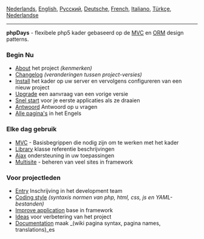 <a href='Hidden comment: revision: 1'></a>

[Nederlands](Nl.md), [English](En.md), [Русский](Ru.md), [Deutsche](De.md), [French](Fr.md), [Italiano](It.md), [Türkçe](Tr.md), [Nederlandse](Nl.md)


---


**phpDays** -  flexibele php5 kader gebaseerd op de [MVC](NlMvc.md) en [ORM](NlLibDaysDbTable.md) design patterns.

### Begin Nu ###

  * [About](NlAbout.md) het project _(kenmerken)_
  * [Changelog](NlChangelog.md) _(veranderingen tussen project-versies)_
  * [Install](NlInstall.md) het kader op uw server en vervolgens configureren van een nieuw project
  * [Upgrade](NlUpgrade.md) een aanvraag van een vorige versie
  * [Snel start](NlStart.md) voor je eerste applicaties als ze draaien
  * [Antwoord](NlAnswers.md) Antwoord op u vragen
  * [Alle pagina's](http://code.google.com/p/phpdays/w/list?q=label:Lang-En) in het Engels

### Elke dag gebruik ###

  * [MVC](NlMvc.md) - Basisbegrippen die nodig zijn om te werken met het kader
  * [Library](NlLib.md) klasse referentie beschrijvingen
  * [Ajax](NlAjax.md) ondersteuning in uw toepassingen
  * [Multisite](NlMultisite.md) - beheren van veel sites in framework

### Voor projectleden ###

  * [Entry](NlCoding.md) Inschrijving in het development team
  * [Coding style](NlCodingStyle.md) _(syntaxis normen van php, html, css, js en YAML-bestanden)_
  * [Improve application](NlCodingApp.md) base in framework
  * [Ideas](NlIdea.md) voor verbetering van het project
  * [Documentation](NlDoc.md) maak _(wiki pagina syntax, pagina names, translations)_es